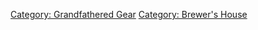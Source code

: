 [Category: Grandfathered Gear](Category:_Grandfathered_Gear "wikilink")
[Category: Brewer's House](Category:_Brewer's_House "wikilink")
